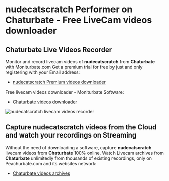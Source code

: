 # nudecatscratch Performer on Chaturbate - Free LiveCam videos downloader

## Chaturbate Live Videos Recorder

Monitor and record livecam videos of **nudecatscratch** from **Chaturbate** with Moniturbate.com
Get a premium trial for free by just and only registering with your Email address:
* [nudecatscratch Premium videos downloader](https://moniturbate.com/request-demo-licence-key.html)

Free livecam videos downloader - Moniturbate Software:
* [Chaturbate videos downloader](https://moniturbate.com/moniturbate-download-software.html)

![nudecatscratch livecam videos recorder](https://peachurnet.com/templates/moniturbate-software.png)


## Capture nudecatscratch videos from the Cloud and watch your recordings on Streaming

Without the need of downloading a software, capture **nudecatscratch** livecam videos from **Chaturbate** 100% online.
Watch Livecam archives from **Chaturbate** unlimitedly from thousands of existing recordings, only on Peachurbate.com and its websites network:
* [Chaturbate videos archives](https://peachurnet.com/)